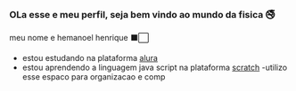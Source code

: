 ### OLa esse e meu perfil, seja bem vindo ao mundo da fisica 🚭

meu nome e hemanoel henrique ⬛⬜
- estou estudando na plataforma [alura](https://cursos.alura.com.br/edutech)
- estou aprendendo a linguagem java script na plataforma [scratch](https://scratch.mit.edu/)
-utilizo esse espaco para organizacao e comp










